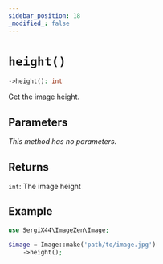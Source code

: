 ```yaml
---
sidebar_position: 18
_modified_: false
---
```

# `height()`

```php
->height(): int
```
Get the image height.

## Parameters

<i>This method has no parameters.</i>

## Returns

`int`: The image height

## Example

```php
use SergiX44\ImageZen\Image;

$image = Image::make('path/to/image.jpg')
    ->height();

```
